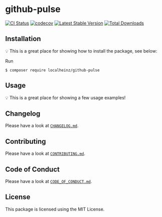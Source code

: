 # github-pulse

[![CI Status](https://github.com/localheinz/github-pulse/workflows/Continuous%20Integration/badge.svg)](https://github.com/localheinz/github-pulse/actions)
[![codecov](https://codecov.io/gh/localheinz/github-pulse/branch/master/graph/badge.svg)](https://codecov.io/gh/localheinz/github-pulse)
[![Latest Stable Version](https://poser.pugx.org/localheinz/github-pulse/v/stable)](https://packagist.org/packages/localheinz/github-pulse)
[![Total Downloads](https://poser.pugx.org/localheinz/github-pulse/downloads)](https://packagist.org/packages/localheinz/github-pulse)

## Installation

:bulb: This is a great place for showing how to install the package, see below:

Run

```
$ composer require localheinz/github-pulse
```

## Usage

:bulb: This is a great place for showing a few usage examples!

## Changelog

Please have a look at [`CHANGELOG.md`](CHANGELOG.md).

## Contributing

Please have a look at [`CONTRIBUTING.md`](.github/CONTRIBUTING.md).

## Code of Conduct

Please have a look at [`CODE_OF_CONDUCT.md`](.github/CODE_OF_CONDUCT.md).

## License

This package is licensed using the MIT License.
